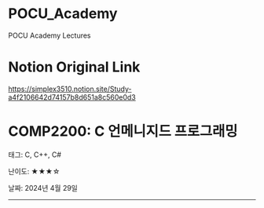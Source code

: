 # POCU_Academy
 POCU Academy Lectures

# Notion Original Link

https://simplex3510.notion.site/Study-a4f2106642d74157b8d651a8c560e0d3

# COMP2200: C 언메니지드 프로그래밍

태그: C, C++, C#

난이도: ★★★☆

날짜: 2024년 4월 29일

---

